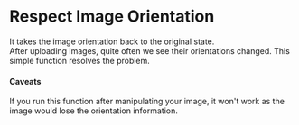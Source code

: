 # Respect Image Orientation

It takes the image orientation back to the original state.  
After uploading images, quite often we see their orientations changed.
This simple function resolves the problem.

#### Caveats

If you run this function after manipulating your image, it won't work as the image would lose the orientation information.
